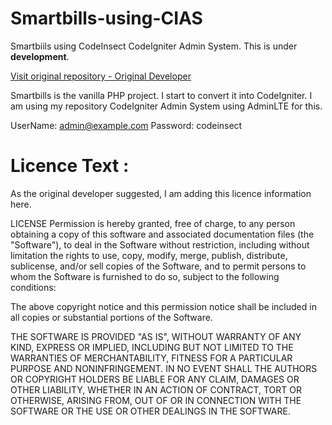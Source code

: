 # Smartbills-using-CIAS
Smartbiils using CodeInsect CodeIgniter Admin System. This is under **development**.

[Visit original repository - Original Developer](https://github.com/veerajongit/smartbills)

Smartbills is the vanilla PHP project. I start to convert it into CodeIgniter. I am using my repository CodeIgniter Admin System using AdminLTE for this.

UserName: admin@example.com
Password: codeinsect

# Licence Text :

As the original developer suggested, I am adding this licence information here.

LICENSE Permission is hereby granted, free of charge, to any person obtaining a copy of this software and associated documentation files (the "Software"), to deal in the Software without restriction, including without limitation the rights to use, copy, modify, merge, publish, distribute, sublicense, and/or sell copies of the Software, and to permit persons to whom the Software is furnished to do so, subject to the following conditions:

The above copyright notice and this permission notice shall be included in all copies or substantial portions of the Software.

THE SOFTWARE IS PROVIDED "AS IS", WITHOUT WARRANTY OF ANY KIND, EXPRESS OR IMPLIED, INCLUDING BUT NOT LIMITED TO THE WARRANTIES OF MERCHANTABILITY, FITNESS FOR A PARTICULAR PURPOSE AND NONINFRINGEMENT. IN NO EVENT SHALL THE AUTHORS OR COPYRIGHT HOLDERS BE LIABLE FOR ANY CLAIM, DAMAGES OR OTHER LIABILITY, WHETHER IN AN ACTION OF CONTRACT, TORT OR OTHERWISE, ARISING FROM, OUT OF OR IN CONNECTION WITH THE SOFTWARE OR THE USE OR OTHER DEALINGS IN THE SOFTWARE.